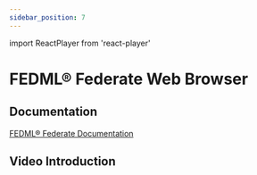 ```yaml
---
sidebar_position: 7
---
```


import ReactPlayer from 'react-player'

# FEDML® Federate Web Browser

## Documentation
[FEDML® Federate Documentation](./../federate/index.md)

## Video Introduction
<ReactPlayer playing controls url='https://fedml.ai/video/spider_tutorial.mp4' width="100%" height="528px"/>



